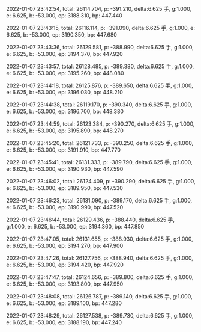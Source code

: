 2022-01-07 23:42:54, total: 26114.704, p: -391.210, delta:6.625 手, g:1.000, e: 6.625, b: -53.000, ep: 3188.310, bp: 447.440

2022-01-07 23:43:15, total: 26116.114, p: -391.090, delta:6.625 手, g:1.000, e: 6.625, b: -53.000, ep: 3190.350, bp: 447.680

2022-01-07 23:43:36, total: 26129.581, p: -388.990, delta:6.625 手, g:1.000, e: 6.625, b: -53.000, ep: 3194.370, bp: 447.920

2022-01-07 23:43:57, total: 26128.485, p: -389.380, delta:6.625 手, g:1.000, e: 6.625, b: -53.000, ep: 3195.260, bp: 448.080

2022-01-07 23:44:18, total: 26125.876, p: -389.650, delta:6.625 手, g:1.000, e: 6.625, b: -53.000, ep: 3196.030, bp: 448.210

2022-01-07 23:44:38, total: 26119.170, p: -390.340, delta:6.625 手, g:1.000, e: 6.625, b: -53.000, ep: 3196.700, bp: 448.380

2022-01-07 23:44:59, total: 26123.384, p: -390.270, delta:6.625 手, g:1.000, e: 6.625, b: -53.000, ep: 3195.890, bp: 448.270

2022-01-07 23:45:20, total: 26121.733, p: -390.250, delta:6.625 手, g:1.000, e: 6.625, b: -53.000, ep: 3191.910, bp: 447.770

2022-01-07 23:45:41, total: 26131.333, p: -389.790, delta:6.625 手, g:1.000, e: 6.625, b: -53.000, ep: 3190.930, bp: 447.590

2022-01-07 23:46:02, total: 26124.409, p: -390.290, delta:6.625 手, g:1.000, e: 6.625, b: -53.000, ep: 3189.950, bp: 447.530

2022-01-07 23:46:23, total: 26131.090, p: -389.170, delta:6.625 手, g:1.000, e: 6.625, b: -53.000, ep: 3190.990, bp: 447.520

2022-01-07 23:46:44, total: 26129.436, p: -388.440, delta:6.625 手, g:1.000, e: 6.625, b: -53.000, ep: 3194.360, bp: 447.850

2022-01-07 23:47:05, total: 26131.655, p: -388.930, delta:6.625 手, g:1.000, e: 6.625, b: -53.000, ep: 3194.270, bp: 447.900

2022-01-07 23:47:26, total: 26127.756, p: -388.940, delta:6.625 手, g:1.000, e: 6.625, b: -53.000, ep: 3194.420, bp: 447.920

2022-01-07 23:47:47, total: 26124.656, p: -389.800, delta:6.625 手, g:1.000, e: 6.625, b: -53.000, ep: 3193.800, bp: 447.950

2022-01-07 23:48:08, total: 26126.787, p: -389.140, delta:6.625 手, g:1.000, e: 6.625, b: -53.000, ep: 3189.100, bp: 447.280

2022-01-07 23:48:29, total: 26127.538, p: -389.730, delta:6.625 手, g:1.000, e: 6.625, b: -53.000, ep: 3188.190, bp: 447.240